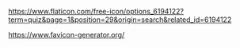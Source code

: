 https://www.flaticon.com/free-icon/options_6194122?term=quiz&page=1&position=29&origin=search&related_id=6194122

https://www.favicon-generator.org/